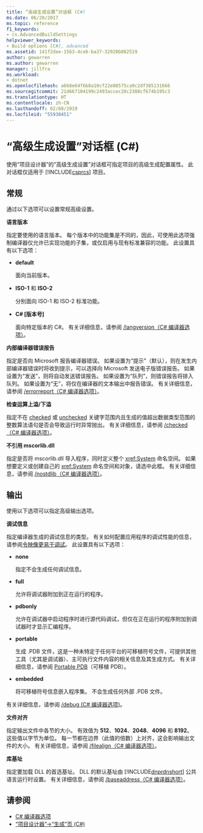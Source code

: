 ```yaml
---
title: “高级生成设置”对话框 (C#)
ms.date: 06/20/2017
ms.topic: reference
f1_keywords:
- cs.AdvancedBuildSettings
helpviewer_keywords:
- Build options [C#], advanced
ms.assetid: 141f2dee-1563-4ce6-ba37-32920b082519
author: gewarren
ms.author: gewarren
manager: jillfra
ms.workload:
- dotnet
ms.openlocfilehash: a668e64f6b8a10cf22e08575ca9c2df385131666
ms.sourcegitcommit: 21d667104199c2493accec20c2388cf674b195c3
ms.translationtype: HT
ms.contentlocale: zh-CN
ms.lasthandoff: 02/08/2019
ms.locfileid: "55930451"
---
```

# <a name="advanced-build-settings-dialog-box-c"></a>“高级生成设置”对话框 (C#)

使用“项目设计器”的“高级生成设置”对话框可指定项目的高级生成配置属性。 此对话框仅适用于 [!INCLUDE[csprcs](../../data-tools/includes/csprcs_md.md)] 项目。

## <a name="general"></a>常规

通过以下选项可以设置常规高级设置。

**语言版本**

指定要使用的语言版本。 每个版本中的功能集是不同的，因此，可使用此选项强制编译器仅允许已实现功能的子集，或仅启用与现有标准兼容的功能。 此设置具有以下选项：

- **default**

   面向当前版本。

- **ISO-1** 和 **ISO-2**

   分别面向 ISO-1 和 ISO-2 标准功能。

- **C# [版本号]**

   面向特定版本的 C#。 有关详细信息，请参阅 [/langversion（C# 编译器选项）](/dotnet/csharp/language-reference/compiler-options/langversion-compiler-option)。

**内部编译器错误报告**

指定是否向 Microsoft 报告编译器错误。 如果设置为“提示”（默认），则在发生内部编译器错误时将收到提示，可以选择向 Microsoft 发送电子版错误报告。 如果设置为“发送”，则将自动发送错误报告。 如果设置为“队列”，则错误报告将排入队列。 如果设置为“无”，将仅在编译器的文本输出中报告错误。 有关详细信息，请参阅 [/errorreport（C# 编译器选项）](/dotnet/csharp/language-reference/compiler-options/errorreport-compiler-option)。

**检查运算上溢/下溢**

指定不在 [checked](/dotnet/csharp/language-reference/keywords/checked) 或 [unchecked](/dotnet/csharp/language-reference/keywords/unchecked) 关键字范围内且生成的值超出数据类型范围的整数算法语句是否会导致运行时异常抛出。 有关详细信息，请参阅 [/checked（C# 编译器选项）](/dotnet/csharp/language-reference/compiler-options/checked-compiler-option)。

**不引用 mscorlib.dll**

指定是否将 mscorlib.dll 导入程序，同时定义整个 <xref:System> 命名空间。 如果想要定义或创建自己的 <xref:System> 命名空间和对象，请选中此框。 有关详细信息，请参阅 [/nostdlib（C# 编译器选项）](/dotnet/csharp/language-reference/compiler-options/nostdlib-compiler-option)。

## <a name="output"></a>输出

使用以下选项可以指定高级输出选项。

**调试信息**

指定编译器生成的调试信息的类型。 有关如何配置应用程序的调试性能的信息，请参阅[令映像更易于调试](/dotnet/framework/debug-trace-profile/making-an-image-easier-to-debug)。 此设置具有以下选项：

- **none**

   指定不会生成任何调试信息。

- **full**

   允许将调试器附加到正在运行的程序。

- **pdbonly**

   允许在调试器中启动程序时进行源代码调试，但仅在正在运行的程序附加到调试器时才显示汇编程序。

-  **portable**

   生成 .PDB 文件，这是一种未特定于任何平台的可移植符号文件，可提供其他工具（尤其是调试器）、主可执行文件内容的相关信息及其生成方式。 有关详细信息，请参阅 [Portable PDB](https://github.com/dotnet/core/blob/master/Documentation/diagnostics/portable_pdb.md)（可移植 PDB）。

- **embedded**

   将可移植符号信息嵌入程序集。 不会生成任何外部 .PDB 文件。

有关详细信息，请参阅 [/debug (C# 编译器选项)](/dotnet/csharp/language-reference/compiler-options/debug-compiler-option)。

**文件对齐**

指定输出文件中各节的大小。 有效值为 **512**、**1024**、**2048**、**4096** 和 **8192**。 这些值以字节为单位。 每一节都在边界（此值的倍数）上对齐，这会影响输出文件的大小。 有关详细信息，请参阅 [/filealign（C# 编译器选项）](/dotnet/csharp/language-reference/compiler-options/filealign-compiler-option)。

**库基址**

指定要加载 DLL 的首选基址。 DLL 的默认基址由 [!INCLUDE[dnprdnshort](../../code-quality/includes/dnprdnshort_md.md)] 公共语言运行时设置。 有关详细信息，请参阅 [/baseaddress（C# 编译器选项）](/dotnet/csharp/language-reference/compiler-options/baseaddress-compiler-option)。

## <a name="see-also"></a>请参阅

- [C# 编译器选项](/dotnet/csharp/language-reference/compiler-options/index)
- [“项目设计器”->“生成”页 (C#)](../../ide/reference/build-page-project-designer-csharp.md)